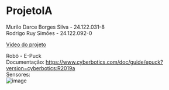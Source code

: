 # ProjetoIA

Murilo Darce Borges Silva - 24.122.031-8  
Rodrigo Ruy Simões - 24.122.092-0

[Vídeo do projeto](https://youtu.be/APB1bcU0dy4)

Robô - E-Puck  
Documentação: https://www.cyberbotics.com/doc/guide/epuck?version=cyberbotics:R2019a  
Sensores:  
![image](https://github.com/user-attachments/assets/f688bf9d-4351-4168-981d-406714c6c922)
